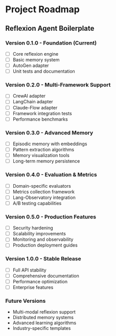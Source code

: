 # Project Roadmap
## Reflexion Agent Boilerplate

### Version 0.1.0 - Foundation (Current)
- [ ] Core reflexion engine
- [ ] Basic memory system
- [ ] AutoGen adapter
- [ ] Unit tests and documentation

### Version 0.2.0 - Multi-Framework Support
- [ ] CrewAI adapter
- [ ] LangChain adapter
- [ ] Claude-Flow adapter
- [ ] Framework integration tests
- [ ] Performance benchmarks

### Version 0.3.0 - Advanced Memory
- [ ] Episodic memory with embeddings
- [ ] Pattern extraction algorithms
- [ ] Memory visualization tools
- [ ] Long-term memory persistence

### Version 0.4.0 - Evaluation & Metrics
- [ ] Domain-specific evaluators
- [ ] Metrics collection framework
- [ ] Lang-Observatory integration
- [ ] A/B testing capabilities

### Version 0.5.0 - Production Features
- [ ] Security hardening
- [ ] Scalability improvements
- [ ] Monitoring and observability
- [ ] Production deployment guides

### Version 1.0.0 - Stable Release
- [ ] Full API stability
- [ ] Comprehensive documentation
- [ ] Performance optimization
- [ ] Enterprise features

### Future Versions
- Multi-modal reflexion support
- Distributed memory systems
- Advanced learning algorithms
- Industry-specific templates